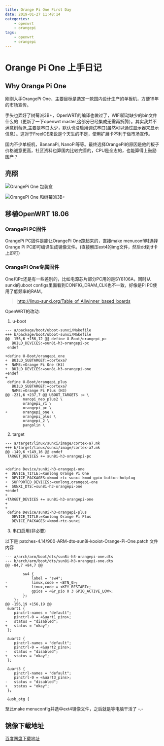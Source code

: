 ```yaml
---
title: Orange Pi One First Day
date: 2019-01-27 11:48:14
categories:
	- openwrt
	- orangepi
tags:
	- openwrt
	- orangepi
---
```


# Orange Pi One 上手日记

## Why Orange Pi One

刚刚入手OrangePi One，主要目标是选定一款国内设计生产的单板机，方便19年的市场宣传。

手头也弄好了树莓派3B+，OpenWRT的编译也做过了，WIFI驱动缺少的bin文件什么的（更新了一下openwrt master,这部分已经集成无需再折腾）。其实我并不满意树莓派,主要是串口太少，默认也没启用调试串口(虽然可以通过显示器来显示信息）。这对于FreeIOE来说是个天生的不足，使用扩展卡不利于做市场宣传。

国内不少单板机，BananaPi, NanoPi等等。最终选择OrangePi的原因是他的板子价格诚意更高，社区资料也算国内比较完善的，CPU是全志的，也能算得上鼓励国产？

## 亮照

![OrangePi One 包装盒](orangepi-one-package.jpg "包装盒")


![OrangePi One 和树莓派3B+](orangepi-one-and-raspberry3b-plus.jpg "合照")


## 移植OpenWRT 18.06

### OrangePi PC固件

OrangePi PC固件是能让OrangePi One跑起来的，直接make menuconfi时选择Orange Pi PC即可编译生成镜像文件。(直接解压ext4的img文件，然后dd到tf卡上即可）


### OrangePi One专属固件

One和Pc还是有一些差别的，比如电源芯片部分PC用的是SY8106A，同时从sunxi的uboot configs里面看到CONFIG_DRAM_CLK也不一致，好像是Pi PC使用了低频率的RAM。
> http://linux-sunxi.org/Table_of_Allwinner_based_boards


OpenWRT的改动:

1. u-boot

```
--- a/package/boot/uboot-sunxi/Makefile
+++ b/package/boot/uboot-sunxi/Makefile
@@ -156,6 +156,12 @@ define U-Boot/orangepi_pc
   BUILD_DEVICES:=sun8i-h3-orangepi-pc
 endef
 
+define U-Boot/orangepi_one
+  BUILD_SUBTARGET:=cortexa7
+  NAME:=Orange Pi One (H3)
+  BUILD_DEVICES:=sun8i-h3-orangepi-one
+endef
+
 define U-Boot/orangepi_plus
   BUILD_SUBTARGET:=cortexa7
   NAME:=Orange Pi Plus (H3)
@@ -231,6 +237,7 @@ UBOOT_TARGETS := \
        nanopi_neo_plus2 \
        orangepi_r1 \
        orangepi_pc \
+       orangepi_one \
        orangepi_plus \
        orangepi_2 \
        pangolin \

```

2. target

```
--- a/target/linux/sunxi/image/cortex-a7.mk
+++ b/target/linux/sunxi/image/cortex-a7.mk
@@ -149,6 +149,16 @@ endef
 TARGET_DEVICES += sun8i-h3-orangepi-pc
 
 
+define Device/sun8i-h3-orangepi-one
+  DEVICE_TITLE:=Xunlong Orange Pi One
+  DEVICE_PACKAGES:=kmod-rtc-sunxi kmod-gpio-button-hotplug
+  SUPPORTED_DEVICES:=xunlong,orangepi-one
+  SUNXI_DTS:=sun8i-h3-orangepi-one
+endef
+
+TARGET_DEVICES += sun8i-h3-orangepi-one
+
+
 define Device/sun8i-h3-orangepi-plus
   DEVICE_TITLE:=Xunlong Orange Pi Plus
   DEVICE_PACKAGES:=kmod-rtc-sunxi

```

3. 串口启用(非必要)

以下是 patches-4.14/900-ARM-dts-sun8i-kooiot-Orange-Pi-One.patch 文件内容
```
--- a/arch/arm/boot/dts/sun8i-h3-orangepi-one.dts
--- b/arch/arm/boot/dts/sun8i-h3-orangepi-one.dts
@@ -84,7 +84,7 @@

 		sw4 {
 			label = "sw4";
-			linux,code = <BTN_0>;
+			linux,code = <KEY_RESTART>;
 			gpios = <&r_pio 0 3 GPIO_ACTIVE_LOW>;
 		};
 	};
@@ -156,19 +156,19 @@
 &uart1 {
 	pinctrl-names = "default";
 	pinctrl-0 = <&uart1_pins>;
-	status = "disabled";
+	status = "okay";
 };
 
 &uart2 {
 	pinctrl-names = "default";
 	pinctrl-0 = <&uart2_pins>;
-	status = "disabled";
+	status = "okay";
 };
 
 &uart3 {
 	pinctrl-names = "default";
 	pinctrl-0 = <&uart3_pins>;
-	status = "disabled";
+	status = "okay";
 };
 
 &usb_otg {
```

至此make menuconfig并选中ext4镜像文件，之后就是等电脑干活了 -.-


## 镜像下载地址

[百度网盘下载地址](https://pan.baidu.com/s/1s1sehr_goxokSe5H04VBsg)

